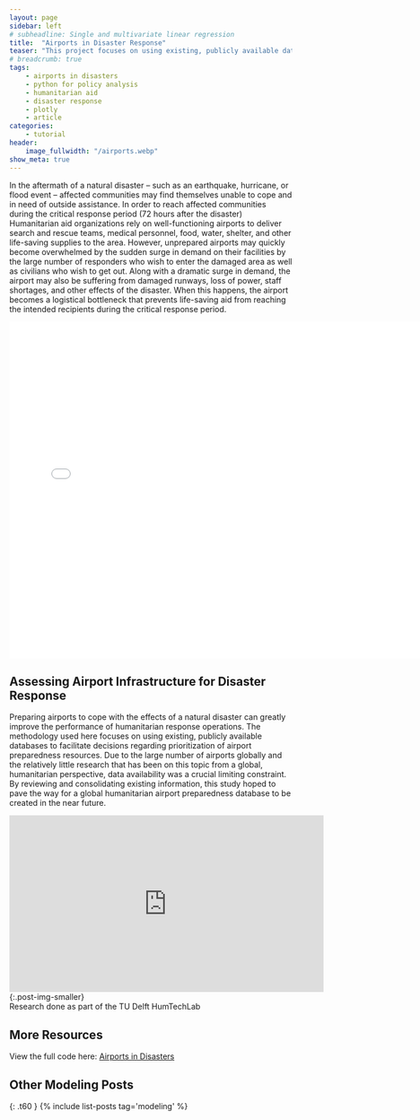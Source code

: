 ```yaml
---
layout: page
sidebar: left
# subheadline: Single and multivariate linear regression
title:  "Airports in Disaster Response"
teaser: "This project focuses on using existing, publicly available databases to facilitate decisions regarding prioritization of airport preparedness resources."
# breadcrumb: true
tags:
    - airports in disasters
    - python for policy analysis
    - humanitarian aid
    - disaster response 
    - plotly
    - article
categories:
    - tutorial
header:
    image_fullwidth: "/airports.webp"
show_meta: true
---
```

In the aftermath of a natural disaster – such as an earthquake, hurricane, or flood event – affected communities may find themselves unable to cope and in need of outside assistance. In order to reach affected communities during the critical response period (72 hours after the disaster) Humanitarian aid organizations rely on well-functioning airports to deliver search and rescue teams, medical personnel, food, water, shelter, and other life-saving supplies to the area. However, unprepared airports may quickly become overwhelmed by the sudden surge in demand on their facilities by the large number of responders who wish to enter the damaged area as well as civilians who wish to get out. Along with a dramatic surge in demand, the airport may also be suffering from damaged runways, loss of power, staff shortages, and other effects of the disaster. When this happens, the airport becomes a logistical bottleneck that prevents life-saving aid from reaching the intended recipients during the critical response period.

<iframe width="750" height="600" frameborder="0" scrolling="no" src="//plotly.com/~SMGross/63.embed"></iframe>


## Assessing Airport Infrastructure for Disaster Response
Preparing airports to cope with the effects of a natural disaster can greatly improve the performance of humanitarian response operations. The methodology used here focuses on using existing, publicly available databases to facilitate decisions regarding prioritization of airport preparedness resources. Due to the large number of airports globally and the relatively little research that has been on this topic from a global, humanitarian perspective, data availability was a crucial limiting constraint. By reviewing and consolidating existing information, this study hoped to pave the way for a global humanitarian airport preparedness database to be created in the near future.


<iframe width="560" height="315" src="https://www.youtube.com/embed/6TTo-QubxJ8" frameborder="0"  allow="accelerometer; autoplay; encrypted-media; gyroscope; picture-in-picture" allowfullscreen alt="humanitarian data science"></iframe>{:.post-img-smaller}
<div class ="post-img-caption">
Research done as part of the TU Delft HumTechLab
</div>


## More Resources
View the full code here: [Airports in Disasters](https://github.com/shannongross/Airports)






## Other Modeling Posts
{: .t60 }
{% include list-posts tag='modeling' %}
